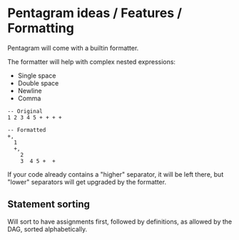 # Pentagram ideas / Features / Formatting

Pentagram will come with a builtin formatter.

The formatter will help with complex nested expressions:
- Single space
- Double space
- Newline
- Comma

```
-- Original
1 2 3 4 5 + + + +

-- Formatted
+,
  1
  +,
    2  
    3  4 5 +  +
```

If your code already contains a "higher" separator, it will be left there, but "lower" separators will get upgraded by the formatter.

## Statement sorting

Will sort to have assignments first, followed by definitions, as allowed by the DAG, sorted alphabetically.
